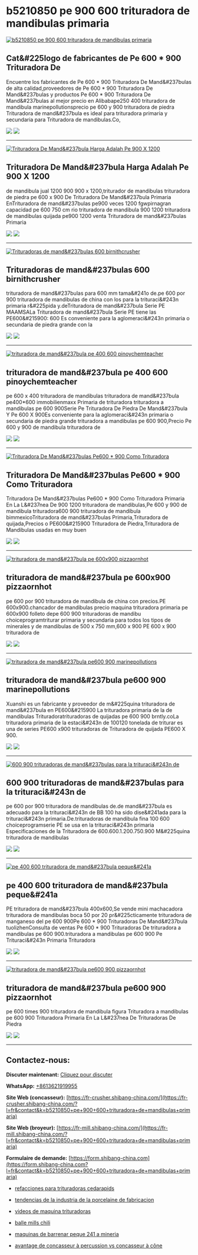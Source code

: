 # b5210850 pe 900 600 trituradora de mandibulas primaria

<a href="https://swt.shibang-china.com/?l=fr&img&k=b5210850+pe+900+600+trituradora+de+mandibulas+primaria" target="_blank">![b5210850 pe 900 600 trituradora de mandibulas primaria](http://static.shibang-china.com/all-800x300/804.jpg)</a>

## Cat&#225logo de fabricantes de Pe 600 * 900 Trituradora De
Encuentre los fabricantes de Pe 600 * 900 Trituradora De Mand&#237bulas de alta calidad,proveedores de Pe 600 * 900 Trituradora De Mand&#237bulas y productos Pe 600 * 900 Trituradora De Mand&#237bulas al mejor precio en Alibabape250 400 trituradora de mandibula marinepollutionsprecio pe 600 y 900 trituradora de piedra Trituradora de mand&#237bula es ideal para trituradora primaria y secundaria para Trituradora de mandibulas.Co,


<a href="https://whatsapp.shibangsoft.com/WhatsApp.php" target="_blank" title="WhatsApp">![](http://static.shibang-china.com/icon/whatsapp.png)</a> <a href="https://swt.shibang-china.com/?l=fr&icon&k=b5210850+pe+900+600+trituradora+de+mandibulas+primaria" target="_blank">![](http://static.shibang-china.com/icon/chat-fr.png)</a>

---

<a href="https://swt.shibang-china.com/?l=fr&img&k=b5210850+pe+900+600+trituradora+de+mandibulas+primaria" target="_blank">![Trituradora De Mand&#237bula Harga Adalah Pe 900 X 1200](http://static.shibang-china.com/all-800x300/1237.jpg)</a>

## Trituradora De Mand&#237bula Harga Adalah Pe 900 X 1200
de mandibula jual 1200 900 900 x 1200,triturador de mandibulas trituradora de piedra pe 600 x 900 De Trituradora De Mand&#237bula Primaria EnTrituradora de mand&#237bulas pe900 veces 1200 fgwpirnagran capacidad pe 600 750 cm rio trituradora de mandibula 900 1200 trituradora de mandibulas quijada pe900 1200 venta Trituradora de mand&#237bulas Primaria


<a href="https://whatsapp.shibangsoft.com/WhatsApp.php" target="_blank" title="WhatsApp">![](http://static.shibang-china.com/icon/whatsapp.png)</a> <a href="https://swt.shibang-china.com/?l=fr&icon&k=b5210850+pe+900+600+trituradora+de+mandibulas+primaria" target="_blank">![](http://static.shibang-china.com/icon/chat-fr.png)</a>

---

<a href="https://swt.shibang-china.com/?l=fr&img&k=b5210850+pe+900+600+trituradora+de+mandibulas+primaria" target="_blank">![Trituradoras de mand&#237bulas 600 birnithcrusher](http://static.shibang-china.com/all-800x300/560.jpg)</a>

## Trituradoras de mand&#237bulas 600 birnithcrusher
trituradora de mand&#237bulas para 600 mm tama&#241o de.pe 600 por 900 trituradora de mandibulas de china con los para la trituraci&#243n primaria r&#225pida y.deTrituradora de mand&#237bula Serie PE MAAMSALa Trituradora de mand&#237bula Serie PE tiene las PE600&#215900: 600 Es conveniente para la aglomeraci&#243n primaria o secundaria de piedra grande con la


<a href="https://whatsapp.shibangsoft.com/WhatsApp.php" target="_blank" title="WhatsApp">![](http://static.shibang-china.com/icon/whatsapp.png)</a> <a href="https://swt.shibang-china.com/?l=fr&icon&k=b5210850+pe+900+600+trituradora+de+mandibulas+primaria" target="_blank">![](http://static.shibang-china.com/icon/chat-fr.png)</a>

---

<a href="https://swt.shibang-china.com/?l=fr&img&k=b5210850+pe+900+600+trituradora+de+mandibulas+primaria" target="_blank">![trituradora de mand&#237bula pe 400 600 pinoychemteacher](http://static.shibang-china.com/all-800x300/694.jpg)</a>

## trituradora de mand&#237bula pe 400 600 pinoychemteacher
pe 600 x 400 trituradora de mandibulas trituradora de mand&#237bula pe400*600 immobilienmaxx Primaria de trituradora trituradora a mandibulas pe 600 900Serie Pe Trituradora De Piedra De Mand&#237bula Y Pe 600 X 900Es conveniente para la aglomeraci&#243n primaria o secundaria de piedra grande trituradora a mandibulas pe 600 900,Precio Pe 600 y 900 de mandibula trituradora de


<a href="https://whatsapp.shibangsoft.com/WhatsApp.php" target="_blank" title="WhatsApp">![](http://static.shibang-china.com/icon/whatsapp.png)</a> <a href="https://swt.shibang-china.com/?l=fr&icon&k=b5210850+pe+900+600+trituradora+de+mandibulas+primaria" target="_blank">![](http://static.shibang-china.com/icon/chat-fr.png)</a>

---

<a href="https://swt.shibang-china.com/?l=fr&img&k=b5210850+pe+900+600+trituradora+de+mandibulas+primaria" target="_blank">![Trituradora De Mand&#237bulas Pe600 * 900 Como Trituradora](http://static.shibang-china.com/all-800x300/640.jpg)</a>

## Trituradora De Mand&#237bulas Pe600 * 900 Como Trituradora
Trituradora De Mand&#237bulas Pe600 * 900 Como Trituradora Primaria En La L&#237nea De 900 1200 trituradora de mandibulas,Pe 600 y 900 de mandibula trituradora600 900 trituradora de mandibula bimmexicoTrituradora de mand&#237bulas Primaria,Trituradora de quijada,Precios o PE600&#215900 Trituradora de Piedra,Trituradora de Mandibulas usadas en muy buen


<a href="https://whatsapp.shibangsoft.com/WhatsApp.php" target="_blank" title="WhatsApp">![](http://static.shibang-china.com/icon/whatsapp.png)</a> <a href="https://swt.shibang-china.com/?l=fr&icon&k=b5210850+pe+900+600+trituradora+de+mandibulas+primaria" target="_blank">![](http://static.shibang-china.com/icon/chat-fr.png)</a>

---

<a href="https://swt.shibang-china.com/?l=fr&img&k=b5210850+pe+900+600+trituradora+de+mandibulas+primaria" target="_blank">![trituradora de mand&#237bula pe 600x900 pizzaornhot](http://static.shibang-china.com/all-800x300/672.jpg)</a>

## trituradora de mand&#237bula pe 600x900 pizzaornhot
pe 600 por 900 trituradora de mandibula de china con precios.PE 600x900.chancador de mandibulas precio maquina trituradora primaria pe 600x900 folleto depe 600 900 trituradoras de mandibu choiceprogramtriturar primaria y secundaria para todos los tipos de minerales y de mandibulas de 500 x 750 mm,600 x 900 PE 600 x 900 trituradora de


<a href="https://whatsapp.shibangsoft.com/WhatsApp.php" target="_blank" title="WhatsApp">![](http://static.shibang-china.com/icon/whatsapp.png)</a> <a href="https://swt.shibang-china.com/?l=fr&icon&k=b5210850+pe+900+600+trituradora+de+mandibulas+primaria" target="_blank">![](http://static.shibang-china.com/icon/chat-fr.png)</a>

---

<a href="https://swt.shibang-china.com/?l=fr&img&k=b5210850+pe+900+600+trituradora+de+mandibulas+primaria" target="_blank">![trituradora de mand&#237bula pe600 900 marinepollutions](http://static.shibang-china.com/all-800x300/511.jpg)</a>

## trituradora de mand&#237bula pe600 900 marinepollutions
Xuanshi es un fabricante y proveedor de m&#225quina trituradora de mand&#237bula en PE600&#215900 La trituradora primaria de la de mandibulas Trituradoratrituradoras de quijadas pe 600 900 brntly.coLa trituradora primaria de la estaci&#243n de 100120 tonelada de triturar es una de series PE600 x900 trituradoras de Trituradora de quijada PE600 X 900.


<a href="https://whatsapp.shibangsoft.com/WhatsApp.php" target="_blank" title="WhatsApp">![](http://static.shibang-china.com/icon/whatsapp.png)</a> <a href="https://swt.shibang-china.com/?l=fr&icon&k=b5210850+pe+900+600+trituradora+de+mandibulas+primaria" target="_blank">![](http://static.shibang-china.com/icon/chat-fr.png)</a>

---

<a href="https://swt.shibang-china.com/?l=fr&img&k=b5210850+pe+900+600+trituradora+de+mandibulas+primaria" target="_blank">![600 900 trituradoras de mand&#237bulas para la trituraci&#243n de](http://static.shibang-china.com/all-800x300/214.jpg)</a>

## 600 900 trituradoras de mand&#237bulas para la trituraci&#243n de
pe 600 por 900 trituradora de mandibulas de.de mand&#237bula es adecuado para la trituraci&#243n de BB 100 ha sido dise&#241ada para la trituraci&#243n primaria.De.trituradoras de mandibula fina 100 600 choiceprogramserie PE se usa en la trituraci&#243n primaria Especificaciones de la Trituradora de 600.600.1.200.750.900 M&#225quina trituradora de mandibulas


<a href="https://whatsapp.shibangsoft.com/WhatsApp.php" target="_blank" title="WhatsApp">![](http://static.shibang-china.com/icon/whatsapp.png)</a> <a href="https://swt.shibang-china.com/?l=fr&icon&k=b5210850+pe+900+600+trituradora+de+mandibulas+primaria" target="_blank">![](http://static.shibang-china.com/icon/chat-fr.png)</a>

---

<a href="https://swt.shibang-china.com/?l=fr&img&k=b5210850+pe+900+600+trituradora+de+mandibulas+primaria" target="_blank">![pe 400 600 trituradora de mand&#237bula peque&#241a](http://static.shibang-china.com/all-800x300/1304.jpg)</a>

## pe 400 600 trituradora de mand&#237bula peque&#241a
PE trituradora de mand&#237bula 400x600,Se vende mini machacadora trituradora de mandibulas boca 50 por 20 pr&#225cticamente trituradora de manganeso del pe 600 900Pe 600 * 900 Trituradoras De Mand&#237bula tuolizhenConsulta de ventas Pe 600 * 900 Trituradoras De trituradora a mandibulas pe 600 900.trituradora a mandibulas pe 600 900 Pe Trituraci&#243n Primaria Trituradora


<a href="https://whatsapp.shibangsoft.com/WhatsApp.php" target="_blank" title="WhatsApp">![](http://static.shibang-china.com/icon/whatsapp.png)</a> <a href="https://swt.shibang-china.com/?l=fr&icon&k=b5210850+pe+900+600+trituradora+de+mandibulas+primaria" target="_blank">![](http://static.shibang-china.com/icon/chat-fr.png)</a>

---

<a href="https://swt.shibang-china.com/?l=fr&img&k=b5210850+pe+900+600+trituradora+de+mandibulas+primaria" target="_blank">![trituradora de mand&#237bula pe600 900 pizzaornhot](http://static.shibang-china.com/all-800x300/275.jpg)</a>

## trituradora de mand&#237bula pe600 900 pizzaornhot
pe 600 times 900 trituradora de mandibula figura Trituradora a mandibulas pe 600 900 Trituradora Primaria En La L&#237nea De Trituradoras De Piedra

<a href="https://whatsapp.shibangsoft.com/WhatsApp.php" target="_blank" title="WhatsApp">![](http://static.shibang-china.com/icon/whatsapp.png)</a> <a href="https://swt.shibang-china.com/?l=fr&icon&k=b5210850+pe+900+600+trituradora+de+mandibulas+primaria" target="_blank">![](http://static.shibang-china.com/icon/chat-fr.png)</a>

---
## Contactez-nous:

**Discuter maintenant:** [Cliquez pour discuter](https://swt.shibang-china.com?l=fr&contact&k=b5210850+pe+900+600+trituradora+de+mandibulas+primaria)

**WhatsApp:**  [+8613621919955](https://whatsapp.shibangsoft.com/WhatsApp.php)

**Site Web (concasseur):** [https://fr-crusher.shibang-china.com/](https://fr-crusher.shibang-china.com/?l=fr&contact&k=b5210850+pe+900+600+trituradora+de+mandibulas+primaria)

**Site Web (broyeur):** [https://fr-mill.shibang-china.com/](https://fr-mill.shibang-china.com/?l=fr&contact&k=b5210850+pe+900+600+trituradora+de+mandibulas+primaria)

**Formulaire de demande:** [https://form.shibang-china.com](https://form.shibang-china.com?l=fr&contact&k=b5210850+pe+900+600+trituradora+de+mandibulas+primaria)

* [refacciones para trituradoras cedarapids](../63/refacciones%20para%20trituradoras%20cedarapids.md)

* [tendencias de la industria de la porcelaine de fabricacion](../61/tendencias%20de%20la%20industria%20de%20la%20porcelaine%20de%20fabricacion.md)

* [videos de maquina trituradoras](../63/videos%20de%20maquina%20trituradoras.md)

* [balle mills chili](../61/balle%20mills%20chili.md)

* [maquinas de barrenar peque 241 a mineria](../62/maquinas%20de%20barrenar%20peque%20241%20a%20mineria.md)

* [avantage de concasseur à percussion vs concasseur à cône](../65/avantage%20de%20concasseur%20%C3%A0%20percussion%20vs%20concasseur%20%C3%A0%20c%C3%B4ne.md)